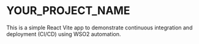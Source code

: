 # YOUR_PROJECT_NAME

This is a simple React Vite app to demonstrate continuous integration and deployment (CI/CD) using WSO2 automation.
